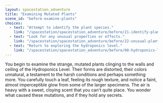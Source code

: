 ```yaml
---
layout: spacestation_adventure
title: "Examining Mutated Plants"
scene_id: "before-examine-plants"
choices:
  - text: "Attempt to identify the plant species."
    link: "/spacestation/spacestation_adventure/before/21-identify-plants/"
  - text: "Look for any unusual properties or effects."
    link: "/spacestation/spacestation_adventure/before/22-unusual-plant-properties/"
  - text: "Return to exploring the hydroponics level."
    link: "/spacestation/spacestation_adventure/before/08-hydroponics-level/"
---
```


You begin to examine the strange, mutated plants clinging to the walls and ceiling of the Hydroponics Level. Their forms are distorted, their colors unnatural, a testament to the harsh conditions and perhaps something more. You carefully touch a leaf, feeling its rough texture, and notice a faint, almost imperceptible glow from some of the larger specimens. The air is heavy with a sweet, cloying scent that you can't quite place. You wonder what caused these mutations, and if they hold any secrets.
